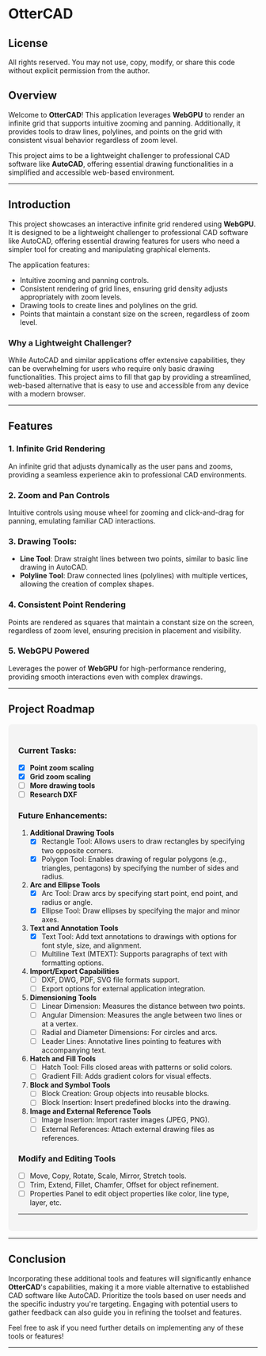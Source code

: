 # OtterCAD

## License

All rights reserved. You may not use, copy, modify, or share this code without explicit permission from the author.

## Overview

Welcome to **OtterCAD**! This application leverages **WebGPU** to render an infinite grid that supports intuitive zooming and panning. Additionally, it provides tools to draw lines, polylines, and points on the grid with consistent visual behavior regardless of zoom level.

This project aims to be a lightweight challenger to professional CAD software like **AutoCAD**, offering essential drawing functionalities in a simplified and accessible web-based environment.

---

## Introduction

This project showcases an interactive infinite grid rendered using **WebGPU**. It is designed to be a lightweight challenger to professional CAD software like AutoCAD, offering essential drawing features for users who need a simpler tool for creating and manipulating graphical elements.

The application features:
- Intuitive zooming and panning controls.
- Consistent rendering of grid lines, ensuring grid density adjusts appropriately with zoom levels.
- Drawing tools to create lines and polylines on the grid.
- Points that maintain a constant size on the screen, regardless of zoom level.

### Why a Lightweight Challenger?

While AutoCAD and similar applications offer extensive capabilities, they can be overwhelming for users who require only basic drawing functionalities. This project aims to fill that gap by providing a streamlined, web-based alternative that is easy to use and accessible from any device with a modern browser.

---

## Features

### 1. Infinite Grid Rendering
An infinite grid that adjusts dynamically as the user pans and zooms, providing a seamless experience akin to professional CAD environments.

### 2. Zoom and Pan Controls
Intuitive controls using mouse wheel for zooming and click-and-drag for panning, emulating familiar CAD interactions.

### 3. Drawing Tools:
- **Line Tool**: Draw straight lines between two points, similar to basic line drawing in AutoCAD.
- **Polyline Tool**: Draw connected lines (polylines) with multiple vertices, allowing the creation of complex shapes.

### 4. Consistent Point Rendering
Points are rendered as squares that maintain a constant size on the screen, regardless of zoom level, ensuring precision in placement and visibility.

### 5. WebGPU Powered
Leverages the power of **WebGPU** for high-performance rendering, providing smooth interactions even with complex drawings.

---

## Project Roadmap

<div style="background-color: #f4f4f4; padding: 20px; border-radius: 8px;">

### Current Tasks:

- [x] **Point zoom scaling**  
- [x] **Grid zoom scaling**  
- [ ] **More drawing tools**  
- [ ] **Research DXF**

### Future Enhancements:

1. **Additional Drawing Tools**
    - [x] Rectangle Tool: Allows users to draw rectangles by specifying two opposite corners.
    - [x] Polygon Tool: Enables drawing of regular polygons (e.g., triangles, pentagons) by specifying the number of sides and radius.

2. **Arc and Ellipse Tools**
    - [x] Arc Tool: Draw arcs by specifying start point, end point, and radius or angle.
    - [x] Ellipse Tool: Draw ellipses by specifying the major and minor axes.

3. **Text and Annotation Tools**
    - [x] Text Tool: Add text annotations to drawings with options for font style, size, and alignment.
    - [ ] Multiline Text (MTEXT): Supports paragraphs of text with formatting options.

4. **Import/Export Capabilities**
    - [ ] DXF, DWG, PDF, SVG file formats support.
    - [ ] Export options for external application integration.

5. **Dimensioning Tools**
    - [ ] Linear Dimension: Measures the distance between two points.
    - [ ] Angular Dimension: Measures the angle between two lines or at a vertex.
    - [ ] Radial and Diameter Dimensions: For circles and arcs.
    - [ ] Leader Lines: Annotative lines pointing to features with accompanying text.

6. **Hatch and Fill Tools**
    - [ ] Hatch Tool: Fills closed areas with patterns or solid colors.
    - [ ] Gradient Fill: Adds gradient colors for visual effects.

7. **Block and Symbol Tools**
    - [ ] Block Creation: Group objects into reusable blocks.
    - [ ] Block Insertion: Insert predefined blocks into the drawing.

8. **Image and External Reference Tools**
    - [ ] Image Insertion: Import raster images (JPEG, PNG).
    - [ ] External References: Attach external drawing files as references.

### Modify and Editing Tools

- [ ] Move, Copy, Rotate, Scale, Mirror, Stretch tools.
- [ ] Trim, Extend, Fillet, Chamfer, Offset for object refinement.
- [ ] Properties Panel to edit object properties like color, line type, layer, etc.

---

</div>

---

## Conclusion

Incorporating these additional tools and features will significantly enhance **OtterCAD**'s capabilities, making it a more viable alternative to established CAD software like AutoCAD. Prioritize the tools based on user needs and the specific industry you're targeting. Engaging with potential users to gather feedback can also guide you in refining the toolset and features.

Feel free to ask if you need further details on implementing any of these tools or features!

---